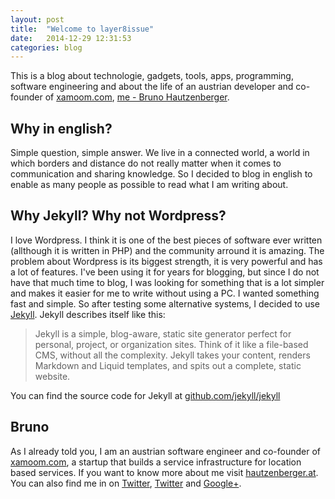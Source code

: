```yaml
---
layout: post
title:  "Welcome to layer8issue"
date:   2014-12-29 12:31:53
categories: blog
---
```

This is a blog about technologie, gadgets, tools, apps, programming, software engineering and about the life of an austrian developer and co-founder of [xamoom.com](http://xamoom.com), [me - Bruno Hautzenberger](http://hautzenberger.at).

## Why in english?
Simple question, simple answer. We live in a connected world, a world in which borders and distance do not really matter when it comes to communication and sharing knowledge. So I decided to blog in english to enable as many people as possible to read what I am writing about.

## Why Jekyll? Why not Wordpress?
I love Wordpress. I think it is one of the best pieces of software ever written (allthough it is written in PHP) and the community arround it is amazing. 
The problem about Wordpress is its biggest strength, it is very powerful and has a lot of features.
I've been using it for years for blogging, but since I do not have that much time to blog, I was looking for something that is a lot simpler and makes it easier for me to write without using a PC. I wanted something fast and simple.
So after testing some alternative systems, I decided to use [Jekyll](http://jekyllrb.com/). 
Jekyll describes itself like this:

> Jekyll is a simple, blog-aware, static site generator perfect for personal, project, or organization sites. Think of it like a file-based CMS, without all the complexity. Jekyll takes your content, renders Markdown and Liquid templates, and spits out a complete, static website.

You can find the source code for Jekyll at [github.com/jekyll/jekyll](https://github.com/jekyll/jekyll)

## Bruno
As I already told you, I am an austrian software engineer and co-founder of [xamoom.com](http://xamoom.com), a startup that builds a service infrastructure for location based services.
If you want to know more about me visit [hautzenberger.at](http://hautzenberger.at).
You can also find me in on [Twitter](https://twitter.com/salendron), [Twitter](https://facebook.com/bruno.hautzenberger) and [Google+](https://google.com/+BrunoHautzenberger).